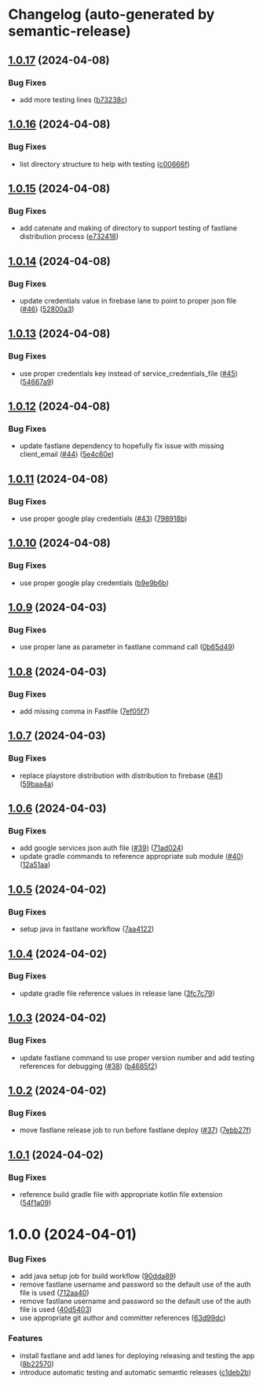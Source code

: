 # Changelog (auto-generated by semantic-release)

## [1.0.17](https://github.com/AdGem/Android-Example/compare/1.0.16...1.0.17) (2024-04-08)


### Bug Fixes

* add more testing lines ([b73238c](https://github.com/AdGem/Android-Example/commit/b73238c49c63c5deef8c433244ce2f9fd5d4826f))

## [1.0.16](https://github.com/AdGem/Android-Example/compare/1.0.15...1.0.16) (2024-04-08)


### Bug Fixes

* list directory structure to help with testing ([c00666f](https://github.com/AdGem/Android-Example/commit/c00666fc4e8f5a435f418fecb7bdf2041d49982b))

## [1.0.15](https://github.com/AdGem/Android-Example/compare/1.0.14...1.0.15) (2024-04-08)


### Bug Fixes

* add catenate and making of directory to support testing of fastlane distribution process ([e732418](https://github.com/AdGem/Android-Example/commit/e7324182d46f52410cadbdc592d937b36aaeb6aa))

## [1.0.14](https://github.com/AdGem/Android-Example/compare/1.0.13...1.0.14) (2024-04-08)


### Bug Fixes

* update credentials value in firebase lane to point to proper json file ([#46](https://github.com/AdGem/Android-Example/issues/46)) ([52800a3](https://github.com/AdGem/Android-Example/commit/52800a38d7969f98a5a2fbbf53d3d4b119a51930))

## [1.0.13](https://github.com/AdGem/Android-Example/compare/1.0.12...1.0.13) (2024-04-08)


### Bug Fixes

* use proper credentials key instead of service_credentials_file ([#45](https://github.com/AdGem/Android-Example/issues/45)) ([54667a9](https://github.com/AdGem/Android-Example/commit/54667a9d4dfa418f1f3ce52a572c21f44002e2b6))

## [1.0.12](https://github.com/AdGem/Android-Example/compare/1.0.11...1.0.12) (2024-04-08)


### Bug Fixes

* update fastlane dependency to hopefully fix issue with missing client_email ([#44](https://github.com/AdGem/Android-Example/issues/44)) ([5e4c60e](https://github.com/AdGem/Android-Example/commit/5e4c60e54bfda29f78660875dc971cf992cfd2cc))

## [1.0.11](https://github.com/AdGem/Android-Example/compare/1.0.10...1.0.11) (2024-04-08)


### Bug Fixes

* use proper google play credentials ([#43](https://github.com/AdGem/Android-Example/issues/43)) ([798918b](https://github.com/AdGem/Android-Example/commit/798918b0f5a838eab958d7aa0a2301c3eb811d35))

## [1.0.10](https://github.com/AdGem/Android-Example/compare/1.0.9...1.0.10) (2024-04-08)


### Bug Fixes

* use proper google play credentials ([b9e9b6b](https://github.com/AdGem/Android-Example/commit/b9e9b6bef5b85794acba1599c0513f5a68bd1e65))

## [1.0.9](https://github.com/AdGem/Android-Example/compare/1.0.8...1.0.9) (2024-04-03)


### Bug Fixes

* use proper lane as parameter in fastlane command call ([0b65d49](https://github.com/AdGem/Android-Example/commit/0b65d492a4f1ceca80ec8484248d54935fcf2d8d))

## [1.0.8](https://github.com/AdGem/Android-Example/compare/1.0.7...1.0.8) (2024-04-03)


### Bug Fixes

* add missing comma in Fastfile ([7ef05f7](https://github.com/AdGem/Android-Example/commit/7ef05f76808f552fc7e6b7becc1d1be29b5f58e0))

## [1.0.7](https://github.com/AdGem/Android-Example/compare/1.0.6...1.0.7) (2024-04-03)


### Bug Fixes

* replace playstore distribution with distribution to firebase ([#41](https://github.com/AdGem/Android-Example/issues/41)) ([59baa4a](https://github.com/AdGem/Android-Example/commit/59baa4a10217a402f3d8909c0200566b722826a5))

## [1.0.6](https://github.com/AdGem/Android-Example/compare/1.0.5...1.0.6) (2024-04-03)


### Bug Fixes

* add google services json auth file ([#39](https://github.com/AdGem/Android-Example/issues/39)) ([71ad024](https://github.com/AdGem/Android-Example/commit/71ad024c77f1389a9ca8542c3656a0aa54c138f5))
* update gradle commands to reference appropriate sub module ([#40](https://github.com/AdGem/Android-Example/issues/40)) ([12a51aa](https://github.com/AdGem/Android-Example/commit/12a51aaafdfe6931084ffff347da9df53c36eb63))

## [1.0.5](https://github.com/AdGem/Android-Example/compare/1.0.4...1.0.5) (2024-04-02)


### Bug Fixes

* setup java in fastlane workflow ([7aa4122](https://github.com/AdGem/Android-Example/commit/7aa4122cda57d4573517025fa62bbb0f3da6d741))

## [1.0.4](https://github.com/AdGem/Android-Example/compare/1.0.3...1.0.4) (2024-04-02)


### Bug Fixes

* update gradle file reference values in release lane ([3fc7c79](https://github.com/AdGem/Android-Example/commit/3fc7c799ecbbc3263e614a3cd4277ef779f27756))

## [1.0.3](https://github.com/AdGem/Android-Example/compare/1.0.2...1.0.3) (2024-04-02)


### Bug Fixes

* update fastlane command to use proper version number and add testing references for debugging ([#38](https://github.com/AdGem/Android-Example/issues/38)) ([b4685f2](https://github.com/AdGem/Android-Example/commit/b4685f2bb199dc8b9b734bc07fd7a1fc327cfe86))

## [1.0.2](https://github.com/AdGem/Android-Example/compare/1.0.1...1.0.2) (2024-04-02)


### Bug Fixes

* move fastlane release job to run before fastlane deploy ([#37](https://github.com/AdGem/Android-Example/issues/37)) ([7ebb27f](https://github.com/AdGem/Android-Example/commit/7ebb27f762140418df82b347e50f631aa5537081))

## [1.0.1](https://github.com/AdGem/Android-Example/compare/1.0.0...1.0.1) (2024-04-02)


### Bug Fixes

* reference build gradle file with appropriate kotlin file extension ([54f1a09](https://github.com/AdGem/Android-Example/commit/54f1a099abb426a83030bd9630162bb5f30748d4))

# 1.0.0 (2024-04-01)


### Bug Fixes

* add java setup job for build workflow ([90dda89](https://github.com/AdGem/Android-Example/commit/90dda89108b39bff2725c098949950a2ca4d7fd9))
* remove fastlane username and password so the default use of the auth file is used ([712aa40](https://github.com/AdGem/Android-Example/commit/712aa40822f76dc1e565aaf413375964dddfe217))
* remove fastlane username and password so the default use of the auth file is used ([40d5403](https://github.com/AdGem/Android-Example/commit/40d540345109b63b86b6ea606764a338eca42485))
* use appropriate git author and committer references ([63d99dc](https://github.com/AdGem/Android-Example/commit/63d99dcbe6fe137c84e64bbd3891c50fadfb9b1e))


### Features

* install fastlane and add lanes for deploying releasing and testing the app ([8b22570](https://github.com/AdGem/Android-Example/commit/8b22570dd2b390141f299e876008017a37ebd084))
* introduce automatic testing and automatic semantic releases ([c1deb2b](https://github.com/AdGem/Android-Example/commit/c1deb2b10a3c179d35315bb1d016900a0832d68d))
